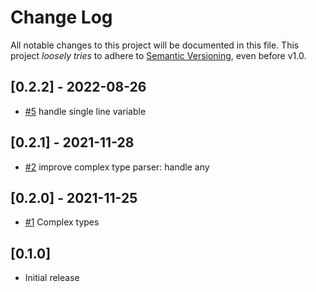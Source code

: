 # Change Log

All notable changes to this project will be documented in this file.
This project *loosely tries* to adhere to [Semantic Versioning](http://semver.org/), even before v1.0.

## [0.2.2] - 2022-08-26
- [#5](https://github.com/boltops-tools/hcl_parser/pull/5) handle single line variable

## [0.2.1] - 2021-11-28
- [#2](https://github.com/boltops-tools/hcl_parser/pull/2) improve complex type parser: handle any

## [0.2.0] - 2021-11-25
- [#1](https://github.com/boltops-tools/hcl_parser/pull/1) Complex types

## [0.1.0]
* Initial release
